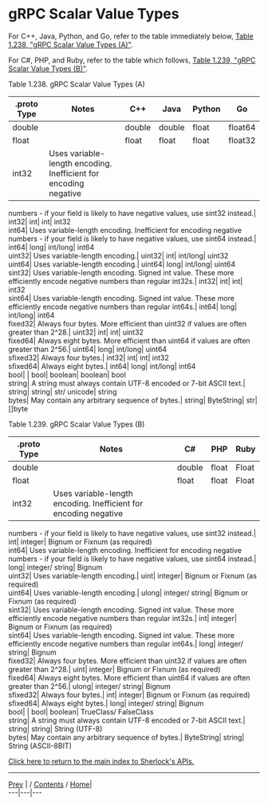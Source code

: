 
# gRPC Scalar Value Types

For C++, Java, Python, and Go, refer to the table immediately below, [Table
1.238, "gRPC Scalar Value Types
(A)"](ch01s11.md#sherlock_ug_table_gRPC_scalar_C_plus_java
"Table 1.238. gRPC Scalar Value Types \(A\)").

For C#, PHP, and Ruby, refer to the table which follows, [Table 1.239, "gRPC
Scalar Value Types (B)"](ch01s11.md#sherlock_ug_table_gRPC_scalar_Types_B
"Table 1.239. gRPC Scalar Value Types \(B\)").

Table 1.238. gRPC Scalar Value Types (A)

.proto Type| Notes| C++| Java| Python| Go  
---|---|---|---|---|---  
double|  | double| double| float| float64  
float|  | float| float| float| float32  
int32| Uses variable-length encoding. Inefficient for encoding negative
numbers - if your field is likely to have negative values, use sint32
instead.| int32| int| int| int32  
int64| Uses variable-length encoding. Inefficient for encoding negative
numbers - if your field is likely to have negative values, use sint64
instead.| int64| long| int/long| int64  
uint32| Uses variable-length encoding.| uint32| int| int/long| uint32  
uint64| Uses variable-length encoding.| uint64| long| int/long| uint64  
sint32| Uses variable-length encoding. Signed int value. These more
efficiently encode negative numbers than regular int32s.| int32| int| int|
int32  
sint64| Uses variable-length encoding. Signed int value. These more
efficiently encode negative numbers than regular int64s.| int64| long|
int/long| int64  
fixed32| Always four bytes. More efficient than uint32 if values are often
greater than 2^28.| uint32| int| int| uint32  
fixed64| Always eight bytes. More efficient than uint64 if values are often
greater than 2^56.| uint64| long| int/long| uint64  
sfixed32| Always four bytes.| int32| int| int| int32  
sfixed64| Always eight bytes.| int64| long| int/long| int64  
bool|  | bool| boolean| boolean| bool  
string| A string must always contain UTF-8 encoded or 7-bit ASCII text.|
string| string| str/ unicode| string  
bytes| May contain any arbitrary sequence of bytes.| string| ByteString| str|
[]byte  
  
  

Table 1.239. gRPC Scalar Value Types (B)

.proto Type| Notes| C#| PHP| Ruby  
---|---|---|---|---  
double|  | double| float| Float  
float|  | float| float| Float  
int32| Uses variable-length encoding. Inefficient for encoding negative
numbers - if your field is likely to have negative values, use sint32
instead.| int| integer| Bignum or Fixnum (as required)  
int64| Uses variable-length encoding. Inefficient for encoding negative
numbers - if your field is likely to have negative values, use sint64
instead.| long| integer/ string| Bignum  
uint32| Uses variable-length encoding.| uint| integer| Bignum or Fixnum (as
required)  
uint64| Uses variable-length encoding.| ulong| integer/ string| Bignum or
Fixnum (as required)  
sint32| Uses variable-length encoding. Signed int value. These more
efficiently encode negative numbers than regular int32s.| int| integer| Bignum
or Fixnum (as required)  
sint64| Uses variable-length encoding. Signed int value. These more
efficiently encode negative numbers than regular int64s.| long| integer/
string| Bignum  
fixed32| Always four bytes. More efficient than uint32 if values are often
greater than 2^28.| uint| integer| Bignum or Fixnum (as required)  
fixed64| Always eight bytes. More efficient than uint64 if values are often
greater than 2^56.| ulong| integer/ string| Bignum  
sfixed32| Always four bytes.| int| integer| Bignum or Fixnum (as required)  
sfixed64| Always eight bytes.| long| integer/ string| Bignum  
bool|  | bool| boolean| TrueClass/ FalseClass  
string| A string must always contain UTF-8 encoded or 7-bit ASCII text.|
string| string| String (UTF-8)  
bytes| May contain any arbitrary sequence of bytes.| ByteString| string|
String (ASCII-8BIT)  
  
  

[Click here to return to the main index to Sherlock's APIs.](ch01s02.md
"Index to the Sherlock APIs")

* * *

[Prev](ch01s10s15s03.md) |   / [Contents](index.md) / [Home](../../index.htm)|    
---|---|---

